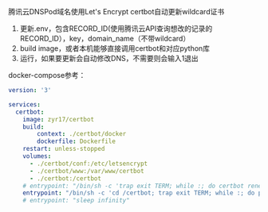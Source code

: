腾讯云DNSPod域名使用Let's Encrypt certbot自动更新wildcard证书

1. 更新.env，包含RECORD_ID(使用腾讯云API查询想改的记录的RECORD_ID），key，domain_name（不带wildcard）
2. build image，或者本机能够直接调用certbot和对应python库
3. 运行，如果要更新会自动修改DNS，不需要则会输入1退出

docker-compose参考：
```yaml
version: '3'

services:
  certbot:
    image: zyr17/certbot
    build:
        context: ./certbot/docker
        dockerfile: Dockerfile
    restart: unless-stopped
    volumes:
      - ./certbot/conf:/etc/letsencrypt
      - ./certbot/www:/var/www/certbot
      - ./certbot:/certbot
    # entrypoint: "/bin/sh -c 'trap exit TERM; while :; do certbot renew; sleep 12h & wait $${!}; done;'"
    entrypoint: "/bin/sh -c 'cd /certbot; trap exit TERM; while :; do python3 cert.py > /certbot/log.txt; sleep 2d & wait $${!}; done;'"
    # entrypoint: "sleep infinity"


```
